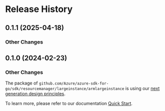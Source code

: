 # Release History

## 0.1.1 (2025-04-18)
### Other Changes


## 0.1.0 (2024-02-23)
### Other Changes

The package of `github.com/Azure/azure-sdk-for-go/sdk/resourcemanager/largeinstance/armlargeinstance` is using our [next generation design principles](https://azure.github.io/azure-sdk/general_introduction.html).

To learn more, please refer to our documentation [Quick Start](https://aka.ms/azsdk/go/mgmt).